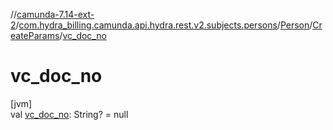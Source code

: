 //[camunda-7.14-ext-2](../../../../index.md)/[com.hydra_billing.camunda.api.hydra.rest.v2.subjects.persons](../../index.md)/[Person](../index.md)/[CreateParams](index.md)/[vc_doc_no](vc_doc_no.md)

# vc_doc_no

[jvm]\
val [vc_doc_no](vc_doc_no.md): String? = null
